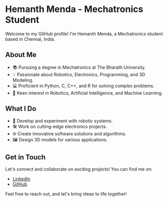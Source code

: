 # Hemanth Menda - Mechatronics Student

Welcome to my GitHub profile! I'm Hemanth Menda, a Mechatronics student based in Chennai, India. 

## About Me

- 📚 Pursuing a degree in Mechatronics at The Bharath University.
- 💡 Passionate about Robotics, Electronics, Programming, and 3D Modeling.
- 💻 Proficient in Python, C, C++, and R for solving complex problems.
- 🤖 Keen interest in Robotics, Artificial Intelligence, and Machine Learning.

## What I Do

- 🤖 Develop and experiment with robotic systems.
- 🛠️ Work on cutting-edge electronics projects.
- 🌐 Create innovative software solutions and algorithms.
- 🖼️ Design 3D models for various applications.

## Get in Touch

Let's connect and collaborate on exciting projects! You can find me on:

- [LinkedIn]([https://www.linkedin.com/in/hemanth-menda/](https://www.linkedin.com/in/hemanth-kumar-menda-6211371ab))
- [GitHub](https://github.com/Hemanth-Menda)

Feel free to reach out, and let's bring ideas to life together!



<!---
Hemanth-Menda/Hemanth-Menda is a ✨ special ✨ repository because its `README.md` (this file) appears on your GitHub profile.
You can click the Preview link to take a look at your changes.
--->
